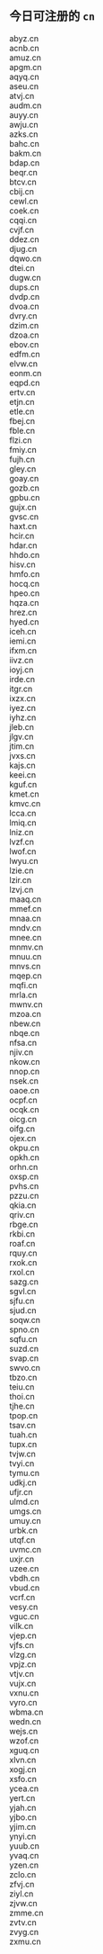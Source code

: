 
## 今日可注册的 `cn`
>
abyz.cn   
acnb.cn   
amuz.cn   
apgm.cn   
aqyq.cn   
aseu.cn   
atvj.cn   
audm.cn   
auyy.cn   
awju.cn   
azks.cn   
bahc.cn   
bakm.cn   
bdap.cn   
beqr.cn   
btcv.cn   
cbij.cn   
cewl.cn   
coek.cn   
cqqi.cn   
cvjf.cn   
ddez.cn   
djug.cn   
dqwo.cn   
dtei.cn   
dugw.cn   
dups.cn   
dvdp.cn   
dvoa.cn   
dvry.cn   
dzim.cn   
dzoa.cn   
ebov.cn   
edfm.cn   
elvw.cn   
eonm.cn   
eqpd.cn   
ertv.cn   
etjn.cn   
etle.cn   
fbej.cn   
fble.cn   
flzi.cn   
fmiy.cn   
fujh.cn   
gley.cn   
goay.cn   
gozb.cn   
gpbu.cn   
gujx.cn   
gvsc.cn   
haxt.cn   
hcir.cn   
hdar.cn   
hhdo.cn   
hisv.cn   
hmfo.cn   
hocq.cn   
hpeo.cn   
hqza.cn   
hrez.cn   
hyed.cn   
iceh.cn   
iemi.cn   
ifxm.cn   
iivz.cn   
ioyj.cn   
irde.cn   
itgr.cn   
ixzx.cn   
iyez.cn   
iyhz.cn   
jleb.cn   
jlgv.cn   
jtim.cn   
jvxs.cn   
kajs.cn   
keei.cn   
kguf.cn   
kmet.cn   
kmvc.cn   
lcca.cn   
lmiq.cn   
lniz.cn   
lvzf.cn   
lwof.cn   
lwyu.cn   
lzie.cn   
lzir.cn   
lzvj.cn   
maaq.cn   
mmef.cn   
mnaa.cn   
mndv.cn   
mnee.cn   
mnmv.cn   
mnuu.cn   
mnvs.cn   
mqep.cn   
mqfi.cn   
mrla.cn   
mwnv.cn   
mzoa.cn   
nbew.cn   
nbqe.cn   
nfsa.cn   
njiv.cn   
nkow.cn   
nnop.cn   
nsek.cn   
oaoe.cn   
ocpf.cn   
ocqk.cn   
oicg.cn   
oifg.cn   
ojex.cn   
okpu.cn   
opkh.cn   
orhn.cn   
oxsp.cn   
pvhs.cn   
pzzu.cn   
qkia.cn   
qriv.cn   
rbge.cn   
rkbi.cn   
roaf.cn   
rquy.cn   
rxok.cn   
rxol.cn   
sazg.cn   
sgvl.cn   
sjfu.cn   
sjud.cn   
soqw.cn   
spno.cn   
sqfu.cn   
suzd.cn   
svap.cn   
swvo.cn   
tbzo.cn   
teiu.cn   
thoi.cn   
tjhe.cn   
tpop.cn   
tsav.cn   
tuah.cn   
tupx.cn   
tvjw.cn   
tvyi.cn   
tymu.cn   
udkj.cn   
ufjr.cn   
ulmd.cn   
umgs.cn   
umuy.cn   
urbk.cn   
utqf.cn   
uvmc.cn   
uxjr.cn   
uzee.cn   
vbdh.cn   
vbud.cn   
vcrf.cn   
vesy.cn   
vguc.cn   
vilk.cn   
vjep.cn   
vjfs.cn   
vlzg.cn   
vpjz.cn   
vtjv.cn   
vujx.cn   
vxnu.cn   
vyro.cn   
wbma.cn   
wedn.cn   
wejs.cn   
wzof.cn   
xguq.cn   
xlvn.cn   
xogj.cn   
xsfo.cn   
ycea.cn   
yert.cn   
yjah.cn   
yjbo.cn   
yjim.cn   
ynyi.cn   
yuub.cn   
yvaq.cn   
yzen.cn   
zclo.cn   
zfvj.cn   
ziyl.cn   
zjvw.cn   
zmme.cn   
zvtv.cn   
zvyg.cn   
zxmu.cn   

